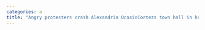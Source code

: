 ```yaml
---
categories: a
title: "Angry protesters crash Alexandria OcasioCortezs town hall in her own home district"
---
```


